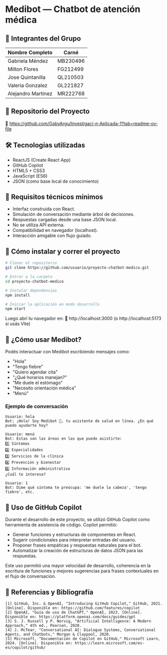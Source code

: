 
# Medibot — Chatbot de atención médica

## 👥 Integrantes del Grupo

| Nombre Completo         | Carné        |
|-------------------------|--------------|
| Gabriela Méndez         | MB230496     |
| Milton Flores           | FG212499     |
| Jose Quintanilla        | QL210503     |
| Valeria Gonzalez        | GL221827     |
| Alejandro Martinez      | MR222768     |

## 📁 Repositorio del Proyecto

🔗 https://github.com/GabyArgu/Investigaci-n-Aplicada-1?tab=readme-ov-file

## 🛠️ Tecnologías utilizadas

- ReactJS (Create React App)
- GitHub Copilot
- HTML5 + CSS3
- JavaScript (ES6)
- JSON (como base local de conocimiento)

## 🧪 Requisitos técnicos mínimos

- Interfaz construida con React.
- Simulación de conversación mediante árbol de decisiones.
- Respuestas cargadas desde una base JSON local.
- No se utiliza API externa.
- Compatibilidad en navegador (localhost).
- Interacción amigable con flujo guiado.

## 🧰 Cómo instalar y correr el proyecto

```bash
# Clonar el repositorio
git clone https://github.com/usuario/proyecto-chatbot-medico.git

# Entrar a la carpeta
cd proyecto-chatbot-medico

# Instalar dependencias
npm install

# Iniciar la aplicación en modo desarrollo
npm start
```

Luego abrí tu navegador en:
🔗 http://localhost:3000 (o http://localhost:5173 si usás Vite)

## 💬 ¿Cómo usar Medibot?

Podés interactuar con Medibot escribiendo mensajes como:

- "Hola"
- "Tengo fiebre"
- "Quiero agendar cita"
- "¿Qué horarios manejan?"
- "Me duele el estómago"
- "Necesito orientación médica"
- "Menú"

### Ejemplo de conversación

```
Usuario: hola  
Bot: ¡Hola! Soy Medibot 🤖, tu asistente de salud en línea. ¿En qué puedo ayudarte hoy?

Usuario: menú  
Bot: Estas son las áreas en las que puedo asistirte:  
1️⃣ Síntomas  
2️⃣ Especialidades  
3️⃣ Servicios de la clínica  
4️⃣ Prevención y bienestar  
5️⃣ Información administrativa  
¿Cuál te interesa?

Usuario: 1  
Bot: Dime qué síntoma te preocupa: 'me duele la cabeza', 'tengo fiebre', etc.
```

## 🤖 Uso de GitHub Copilot

Durante el desarrollo de este proyecto, se utilizó GitHub Copilot como herramienta de asistencia de código. Copilot permitió:

- Generar funciones y estructuras de componentes en React.
- Sugerir condicionales para interpretar entradas del usuario.
- Proponer frases empáticas y respuestas naturales para el bot.
- Automatizar la creación de estructuras de datos JSON para las respuestas.

Este uso permitió una mayor velocidad de desarrollo, coherencia en la escritura de funciones y mejores sugerencias para frases contextuales en el flujo de conversación.

## 🔎 Referencias y Bibliografía
```
[1] GitHub, Inc. & OpenAI, "Introducing GitHub Copilot," GitHub, 2021. [Online]. Disponible en: https://github.com/features/copilot
[2] OpenAI, "Guía de uso de ChatGPT," OpenAI, 2023. [Online]. Disponible en: https://platform.openai.com/docs/guides/gpt
[3] S. J. Russell y P. Norvig, "Artificial Intelligence: A Modern Approach," 4th ed., Pearson, 2020.
[4] J. McTear, "Conversational AI: Dialogue Systems, Conversational Agents, and Chatbots," Morgan & Claypool, 2020.
[5] Microsoft, "Documentación de Copilot en GitHub," Microsoft Learn, 2024. [Online]. Disponible en: https://learn.microsoft.com/es-es/copilot/github/
```
